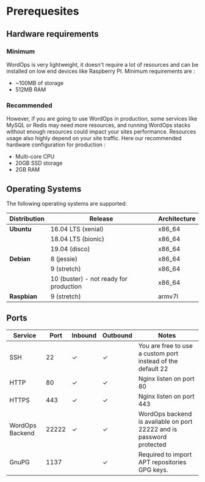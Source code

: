 # Prerequesites

## Hardware requirements

### Minimum

WordOps is very lightweight, it doesn't require a lot of resources and can be installed on low end devices like Raspberry PI. Minimum requirements are :

- ~100MB of storage
- 512MB RAM

### Recommended

However, if you are going to use WordOps in production, some services like MySQL or Redis may need more resources, and running WordOps stacks without enough resources could impact your sites performance. Resources usage also highly depend on your site traffic. Here our recommended hardware configuration for production :

- Multi-core CPU
- 20GB SSD storage
- 2GB RAM

## Operating Systems

The following operating systems are supported:

Distribution | Release            | Architecture
------------ | ------------------ | ------------
**Ubuntu**   | 16.04 LTS (xenial) | x86_64
             | 18.04 LTS (bionic) | x86_64
             | 19.04 (disco)      | x86_64
**Debian**   | 8 (jessie)         | x86_64
             | 9 (stretch)        | x86_64
             | 10 (buster) - not ready for production    | x86_64
**Raspbian** | 9 (stretch)        | armv7l

## Ports

Service         | Port  | Inbound | Outbound | Notes
--------------- | ----- | ------- | -------- | --------------------------------------------------------------------
SSH             | 22    | ✓       | ✓        | You are free to use a custom port instead of the default 22
HTTP            | 80    | ✓       | ✓        | Nginx listen on port 80
HTTPS           | 443   | ✓       | ✓        | Nginx listen on port 443
WordOps Backend | 22222 | ✓       | ✓        | WordOps backend is available on port 22222 and is password protected
GnuPG           | 1137  |         | ✓        | Required to import APT repositories GPG keys.
